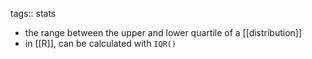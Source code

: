 tags:: stats

- the range between the upper and lower quartile of a [[distribution]]
- in [[R]], can be calculated with `IQR()`